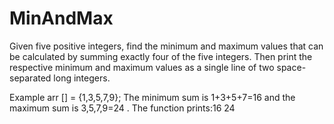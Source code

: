 # MinAndMax
Given five positive integers, find the minimum and maximum values that can be calculated by summing exactly four of the five integers. Then print the respective minimum and maximum values as a single line of two space-separated long integers.

Example
arr [] = {1,3,5,7,9};
The minimum sum is 1+3+5+7=16  and the maximum sum is 3,5,7,9=24 . The function prints:16 24
